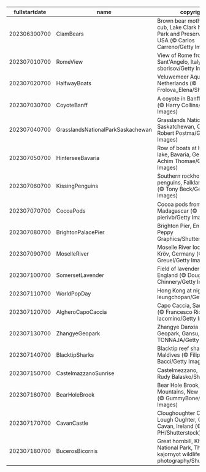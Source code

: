 |fullstartdate|name|copyright|title|image|
|--|--|--|--|--|
202306300700|ClamBears|Brown bear mother and cub, Lake Clark National Park and Preserve, Alaska, USA (© Carlos Carreno/Getty Images)|Info|![](/en-AU/2023/07/202306300700ClamBears.jpg)|
202307010700|RomeView|View of Rome from Castel Sant'Angelo, Italy (© sborisov/Getty Images)|Info|![](/en-AU/2023/07/202307010700RomeView.jpg)|
202307020700|HalfwayBoats|Veluwemeer Aqueduct, Netherlands (© Frolova_Elena/Shutterstock)|Info|![](/en-AU/2023/07/202307020700HalfwayBoats.jpg)|
202307030700|CoyoteBanff|A coyote in Banff, Canada (© Harry Collins/Getty Images)|Info|![](/en-AU/2023/07/202307030700CoyoteBanff.jpg)|
202307040700|GrasslandsNationalParkSaskachewan|Grasslands National Park, Saskatchewan, Canada (© Robert Postma/Getty Images)|Info|![](/en-AU/2023/07/202307040700GrasslandsNationalParkSaskachewan.jpg)|
202307050700|HinterseeBavaria|Row of boats at Hintersee lake, Bavaria, Germany (© Achim Thomae/Getty Images)|Info|![](/en-AU/2023/07/202307050700HinterseeBavaria.jpg)|
202307060700|KissingPenguins|Southern rockhopper penguins, Falkland Islands (© Tony Beck/Getty Images)|Info|![](/en-AU/2023/07/202307060700KissingPenguins.jpg)|
202307070700|CocoaPods|Cocoa pods from Ambanja, Madagascar (© pierivb/Getty Images)|Info|![](/en-AU/2023/07/202307070700CocoaPods.jpg)|
202307080700|BrightonPalacePier|Brighton Pier, England (© Peppy Graphics/Shutterstock)|Info|![](/en-AU/2023/07/202307080700BrightonPalacePier.jpg)|
202307090700|MoselleRiver|Moselle River loop near Kröv, Germany (© Jorg Greuel/Getty Images)|Info|![](/en-AU/2023/07/202307090700MoselleRiver.jpg)|
202307100700|SomersetLavender|Field of lavender, Somerset, England (© Doug Chinnery/Getty Images)|Info|![](/en-AU/2023/07/202307100700SomersetLavender.jpg)|
202307110700|WorldPopDay|Hong Kong at night (© leungchopan/Getty Images)|Info|![](/en-AU/2023/07/202307110700WorldPopDay.jpg)|
202307120700|AlgheroCapoCaccia|Capo Caccia, Sardinia, Italy (© Francesco Riccardo Iacomino/Getty Images)|Info|![](/en-AU/2023/07/202307120700AlgheroCapoCaccia.jpg)|
202307130700|ZhangyeGeopark|Zhangye Danxia National Geopark, Gansu, China (© TONNAJA/Getty Images)|Info|![](/en-AU/2023/07/202307130700ZhangyeGeopark.jpg)|
202307140700|BlacktipSharks|Blacktip reef sharks, Maldives (© Filippo Bacci/Getty Images)|Info|![](/en-AU/2023/07/202307140700BlacktipSharks.jpg)|
202307150700|CastelmazzanoSunrise|Castelmezzano, Italy (© Rudy Balasko/Shutterstock)|Info|![](/en-AU/2023/07/202307150700CastelmazzanoSunrise.jpg)|
202307160700|BearHoleBrook|Bear Hole Brook, Catskill Mountains, New York, USA (© GummyBone/Getty Images)|Info|![](/en-AU/2023/07/202307160700BearHoleBrook.jpg)|
202307170700|CavanCastle|Cloughoughter Castle in Lough Oughter, County Cavan, Ireland (© 4H4 PH/Shutterstock)|Info|![](/en-AU/2023/07/202307170700CavanCastle.jpg)|
202307180700|BucerosBicornis|Great hornbill, Khao Yai National Park, Thailand (© kajornyot wildlife photography/Shutterstock)|Info|![](/en-AU/2023/07/202307180700BucerosBicornis.jpg)|
